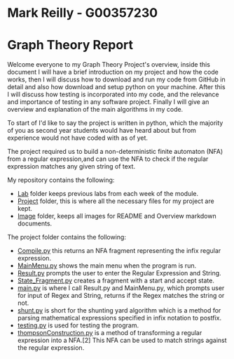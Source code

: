 # Mark Reilly - G00357230

# Graph Theory Report

Welcome everyone to my Graph Theory Project's overview, inside this document I will have a brief introduction on my project and how the code works, then I will discuss how to download and run my code from GitHub in detail and also how download and setup python on your machine. After this I will discuss how testing is incorporated into my code, and the relevance and importance of testing in any software project. Finally I will give an overview and explanation of the main algorithms in my code.

To start of I'd like to say the project is written in python, which the majority of you as second year students would have heard about but from experience would not have coded with as of yet.

The project required us to build a non-deterministic finite automaton (NFA) from a regular expression,and can use the NFA to check if the regular expression matches any given string of text.

My repository contains the following:

* [Lab](https://github.com/MarkReillyGMIT/GraphTheoryProject/tree/master/Lab "Lab Folder") folder keeps previous labs from each week of the module.
* [Project](https://github.com/MarkReillyGMIT/GraphTheoryProject/tree/master/Project "Project Folder") folder, this is where all the necessary files for my project are kept.
* [Image](https://github.com/MarkReillyGMIT/GraphTheoryProject/tree/master/Image "Image Folder") folder, keeps all images for README and Overview markdown documents.

The project folder contains the following:
* [Compile.py](https://github.com/MarkReillyGMIT/GraphTheoryProject/blob/master/Project/Compile.py "Compile.py") this returns an NFA fragment representing the infix regular expression.
* [MainMenu.py](https://github.com/MarkReillyGMIT/GraphTheoryProject/blob/master/Project/MainMenu.py "MainMenu.py") shows the main menu when the program is run.
* [Result.py](https://github.com/MarkReillyGMIT/GraphTheoryProject/blob/master/Project/Result.py "Result.py") prompts the user to enter the Regular Expression and String.
* [State_Fragment.py](https://github.com/MarkReillyGMIT/GraphTheoryProject/blob/master/Project/State_Fragment.py "State_Fragment.py") creates a fragment with a start and accept state.
* [main.py](https://github.com/MarkReillyGMIT/GraphTheoryProject/blob/master/Project/main.py "Main.py") is where I call Result.py and MainMenu.py, which prompts user for input of Regex and String, returns if the Regex matches the string or not.
* [shunt.py](https://github.com/MarkReillyGMIT/GraphTheoryProject/blob/master/Project/shunt.py "Shunt.py") is short for the shunting yard algorithm which is a method for parsing mathematical expressions specified in infix notation to postfix.
* [testing.py](https://github.com/MarkReillyGMIT/GraphTheoryProject/blob/master/Project/testing.py "testing.py") is used for testing the program.
* [thompsonConstruction.py](https://github.com/MarkReillyGMIT/GraphTheoryProject/blob/master/Project/thompsonConstruction.py "thompsonConstruction.py") is a method of transforming a regular expression into a NFA.[2] This NFA can be used to match strings against the regular expression.
